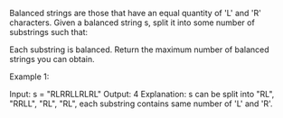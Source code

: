 Balanced strings are those that have an equal quantity of 'L' and 'R' characters.
Given a balanced string s, split it into some number of substrings such that:

Each substring is balanced.
Return the maximum number of balanced strings you can obtain.

Example 1:

Input: s = "RLRRLLRLRL"
Output: 4
Explanation: s can be split into "RL", "RRLL", "RL", "RL", each substring contains same number of 'L' and 'R'.
